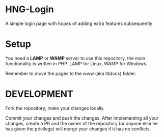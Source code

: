 # HNG-Login
A simple login page with hopes of adding extra features subsequently

# Setup
You need a **LAMP** or **WAMP** server to use this repository, the main functionality is written in PHP. LAMP for Linux, WAMP for Windows.

Remember to move the pages to the www (aka htdocs) folder.

# DEVELOPMENT

Fork the repository, make your changes locally.

Commit your changes and push the changes. After implementing all your changes, create a PR and the owner of the repository (or anyone else he has given the privilege) will merge your changes if it has no conflicts.
